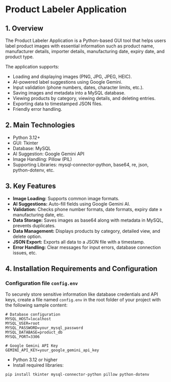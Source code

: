 # Product Labeler Application

## 1. Overview

The Product Labeler Application is a Python-based GUI tool that helps users label product images with essential information such as product name, manufacturer details, importer details, manufacturing date, expiry date, and product type.

The application supports:

- Loading and displaying images (PNG, JPG, JPEG, HEIC).
- AI-powered label suggestions using Google Gemini.
- Input validation (phone numbers, dates, character limits, etc.).
- Saving images and metadata into a MySQL database.
- Viewing products by category, viewing details, and deleting entries.
- Exporting data to timestamped JSON files.
- Friendly error handling.

## 2. Main Technologies

- Python 3.12+
- GUI: Tkinter
- Database: MySQL
- AI Suggestion: Google Gemini API
- Image Handling: Pillow (PIL)
- Supporting Libraries: mysql-connector-python, base64, re, json, python-dotenv, etc.

## 3. Key Features

- **Image Loading:** Supports common image formats.
- **AI Suggestions:** Auto-fill fields using Google Gemini AI.
- **Validation:** Checks phone number formats, date formats, expiry date ≥ manufacturing date, etc.
- **Data Storage:** Saves images as base64 along with metadata in MySQL, prevents duplicates.
- **Data Management:** Displays products by category, detailed view, and delete option.
- **JSON Export:** Exports all data to a JSON file with a timestamp.
- **Error Handling:** Clear messages for input errors, database connection issues, etc.

## 4. Installation Requirements and Configuration

### Configuration file `config.env`
To securely store sensitive information like database credentials and API keys, create a file named `config.env` in the root folder of your project with the following sample content:

```env
# Database configuration
MYSQL_HOST=localhost
MYSQL_USER=root
MYSQL_PASSWORD=your_mysql_password
MYSQL_DATABASE=product_db
MYSQL_PORT=3306

# Google Gemini API Key
GEMINI_API_KEY=your_google_gemini_api_key
```
- Python 3.12 or higher
- Install required libraries:
```bash
pip install tkinter mysql-connector-python pillow python-dotenv
